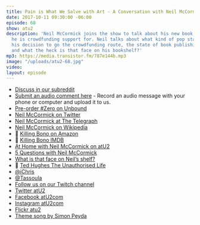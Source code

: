 ```yaml
---
title: Pain is What We Salve with Art - A Conversation with Neil McCormick
date: 2017-10-11 09:30:00 -06:00
episode: 68
show: atu2
description: 'Neil McCormick joins the show to talk about his new book, #Zero, which
  he is crowdfunding support for. Neil talks about what kind of pop star Zero is,
  his decision to go the crowdfunding route, the state of book publishing in 2017,
  and what the heck is that face on his bookshelf?'
mp3: https://media.transistor.fm/787e144b.mp3
image: "/uploads/atu2-68.jpg"
video: 
layout: episode
---
```


* [Discuss in our subreddit](https://www.reddit.com/r/Goodstuff_fm/)
* [Submit an audio comment here](https://www.dropbox.com/request/GA6MTwhVo618jrGPyDuE) - Record an audio message with your phone or computer and upload it to us.
* [Pre-order #Zero on Unbound](https://unbound.com/books/zero)
* [Neil McCormick on Twitter](https://twitter.com/neil_mccormick)
* [Neil McCormick at The Telegraph](http://www.telegraph.co.uk/journalists/neil-mccormick/)
* [Neil McCormick on Wikipedia](https://en.wikipedia.org/wiki/Neil_McCormick)
* 📗 [Killing Bono on Amazon](https://www.amazon.com/Killing-Bono-Was-Bonos-Doppelganger/dp/0743482484)
* 📼 [Killing Bono IMDB](http://www.imdb.com/title/tt1535101/)
* [At Home with Neil McCormick on atU2](https://www.atu2.com/news/at-home-with-neil-mccormick.html)
* [5 Questions with Neil McCormick](https://www.atu2.com/news/five-questions-neil-mccormick.html)
* [What is that face on Neil’s shelf?](https://twitter.com/iChris/status/915700491363012608)
* 📕 [Ted Hughes The Unauthorised Life](https://www.amazon.com/Ted-Hughes-Unauthorised-Jonathan-Bate/dp/0062362445/ref=sr_1_1?ie=UTF8&qid=1507740145&sr=8-1&keywords=ted+hughes+biography)
* [@iChris](https://twitter.com/iChris)
* [@Tassoula](https://twitter.com/tassoula)
* [Follow us on our Twitch channel](https://www.twitch.tv/goodstuff_fm)
* [Twitter atU2](https://twitter.com/atu2)
* [Facebook atU2com](https://www.facebook.com/atu2com)
* [Instagram atU2com](https://www.instagram.com/atu2com/)
* [Flickr atu2](https://www.flickr.com/photos/atu2com/)
* [Theme song by Simon Peyda](https://simonpeyda.wordpress.com/2016/04/06/how-to-dismantle-a-sirens-song-the-making-of-a-podcast-theme/)
